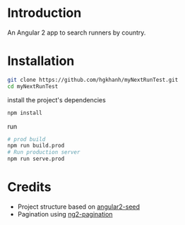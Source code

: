 # Introduction

An Angular 2 app to search runners by country.

# Installation
```bash
git clone https://github.com/hgkhanh/myNextRunTest.git
cd myNextRunTest
```
install the project's dependencies
```bash
npm install
```
run
```bash
# prod build
npm run build.prod
# Run production server
npm run serve.prod
```

# Credits

* Project structure based on [angular2-seed](https://github.com/mgechev/angular2-seed)
* Pagination using [ng2-pagination](https://github.com/michaelbromley/ng2-pagination)

